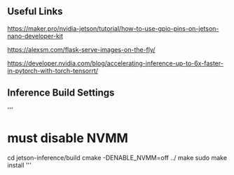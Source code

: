 
## Useful Links

https://maker.pro/nvidia-jetson/tutorial/how-to-use-gpio-pins-on-jetson-nano-developer-kit

https://alexsm.com/flask-serve-images-on-the-fly/

https://developer.nvidia.com/blog/accelerating-inference-up-to-6x-faster-in-pytorch-with-torch-tensorrt/

## Inference Build Settings

'''
# must disable NVMM
cd jetson-inference/build
cmake -DENABLE_NVMM=off ../
make
sudo make install
'''
